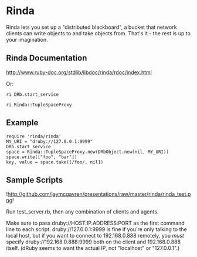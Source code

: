 Rinda
=====

Rinda lets you set up a "distributed blackboard", a bucket that network clients can write objects to and take objects from.  That's it - the rest is up to your imagination.

## Rinda Documentation

http://www.ruby-doc.org/stdlib/libdoc/rinda/rdoc/index.html

Or:

    ri DRb.start_service
  
    ri Rinda::TupleSpaceProxy
  
## Example

    require 'rinda/rinda'
    MY_URI = "druby://127.0.0.1:9999"
    DRb.start_service 
    space = Rinda::TupleSpaceProxy.new(DRbObject.new(nil, MY_URI))
    space.write(["foo", "bar"])
    key, value = space.take([/foo/, nil])

## Sample Scripts

!http://github.com/jaymcgavren/presentations/raw/master/rinda/rinda_test.png!

Run test_server.rb, then any combination of clients and agents.

Make sure to pass druby://HOST.IP.ADDRESS:PORT as the first command line to each script.  druby://127.0.0.1:9999 is fine if you're only talking to the local host, but if you want to connect to 192.168.0.888 remotely, you *must* specify druby://192.168.0.888:9999 both on the client and 192.168.0.888 itself.  (dRuby seems to want the actual IP, not "localhost" or "127.0.0.1".)